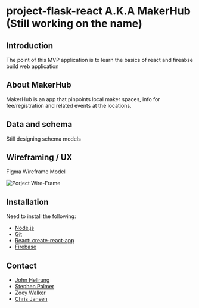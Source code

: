 # project-flask-react A.K.A MakerHub (Still working on the name)

## Introduction
The point of this MVP application is to learn the basics of react and fireabse build web application

## About MakerHub
MakerHub is an app that pinpoints local maker spaces, info for fee/registration and related events at the locations. 

## Data and schema
Still designing schema models

## Wireframing / UX
Figma Wireframe Model

![Porject Wire-Frame](https://github.com/Hellrungj/project-flask-react/blob/master/MakerHub.png)

## Installation
Need to install the following:
- [Node.js](https://nodejs.org/en/)
- [Git](https://git-scm.com/book/en/v2/Getting-Started-Installing-Git)
- [React: create-react-app](https://github.com/facebook/create-react-app)
- [Firebase](https://cloud.google.com/firestore/docs/quickstart-mobile-web)

## Contact
- [John Hellrung](https://github.com/Hellrungj)
- [Stephen Palmer](https://github.com/Fameruko)
- [Zoey Walker](https://github.com/mahkiwalker06)
- [Chris Jansen](https://github.com/christopherbraggjansen)
